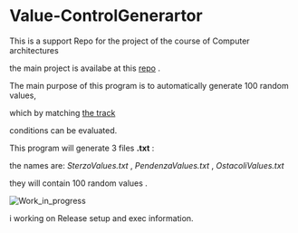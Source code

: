 # Value-ControlGenerartor

This is a support Repo for the project of the course of Computer architectures

the main project is availabe at this [repo](https://github.com/DanerSound/ProgettoArchitetture-) .

The main purpose of this program is to automatically generate 100 random values,

which by matching [the track](https://github.com/DanerSound/ProgettoArchitetture-/blob/master/ProgettoAE_aa_17-18%20finale.pdf) 

conditions can be evaluated.

This program will generate 3 files **.txt** : 

the names are: _SterzoValues.txt_ , _PendenzaValues.txt_ , _OstacoliValues.txt_

they will contain 100 random values .

  ![Work_in_progress](http://cliffordgarstang.com/wp-content/uploads/2013/01/Work_in_progress.png)
  
  i working on Release setup and exec information.

